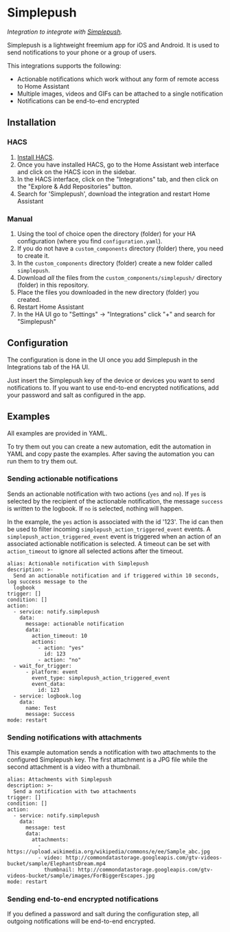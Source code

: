 # Simplepush

_Integration to integrate with [Simplepush][simplepush]._

Simplepush is a lightweight freemium app for iOS and Android.
It is used to send notifications to your phone or a group of users.

This integrations supports the following:
- Actionable notifications which work without any form of remote access to Home Assistant
- Multiple images, videos and GIFs can be attached to a single notification
- Notifications can be end-to-end encrypted

## Installation

### HACS

1. [Install HACS](https://hacs.xyz/docs/setup/download).
1. Once you have installed HACS, go to the Home Assistant web interface and click on the HACS icon in the sidebar.
1. In the HACS interface, click on the "Integrations" tab, and then click on the "Explore & Add Repositories" button.
1. Search for 'Simplepush', download the integration and restart Home Assistant

### Manual

1. Using the tool of choice open the directory (folder) for your HA configuration (where you find `configuration.yaml`).
1. If you do not have a `custom_components` directory (folder) there, you need to create it.
1. In the `custom_components` directory (folder) create a new folder called `simplepush`.
1. Download _all_ the files from the `custom_components/simplepush/` directory (folder) in this repository.
1. Place the files you downloaded in the new directory (folder) you created.
1. Restart Home Assistant
1. In the HA UI go to "Settings" -> "Integrations" click "+" and search for "Simplepush"

## Configuration

The configuration is done in the UI once you add Simplepush in the Integrations tab of the HA UI.

Just insert the Simplepush key of the device or devices you want to send notifications to.
If you want to use end-to-end encrypted notifications, add your password and salt as configured in the app.

## Examples

All examples are provided in YAML.

To try them out you can create a new automation, edit the automation in YAML and copy paste the examples.
After saving the automation you can run them to try them out.

### Sending actionable notifications

Sends an actionable notification with two actions (`yes` and `no`).
If `yes` is selected by the recipient of the actionable notification, the message `success` is written to the logbook.
If `no` is selected, nothing will happen.

In the example, the `yes` action is associated with the id '123'.
The id can then be used to filter incoming `simplepush_action_triggered_event` events.
A `simplepush_action_triggered_event` event is triggered when an action of an associated actionable notification is selected.
A timeout can be set with `action_timeout` to ignore all selected actions after the timeout.

```
alias: Actionable notification with Simplepush
description: >-
  Send an actionable notification and if triggered within 10 seconds, log success message to the
  logbook
trigger: []
condition: []
action:
  - service: notify.simplepush
    data:
      message: actionable notification
      data:
        action_timeout: 10
        actions:
          - action: "yes"
            id: 123
          - action: "no"
  - wait_for_trigger:
      - platform: event
        event_type: simplepush_action_triggered_event
        event_data:
          id: 123
  - service: logbook.log
    data:
      name: Test
      message: Success
mode: restart
```

### Sending notifications with attachments

This example automation sends a notification with two attachments to the configured Simplepush key.
The first attachment is a JPG file while the second attachment is a video with a thumbnail.

```
alias: Attachments with Simplepush
description: >-
  Send a notification with two attachments
trigger: []
condition: []
action:
  - service: notify.simplepush
    data:
      message: test
      data:
        attachments:
          - https://upload.wikimedia.org/wikipedia/commons/e/ee/Sample_abc.jpg
          - video: http://commondatastorage.googleapis.com/gtv-videos-bucket/sample/ElephantsDream.mp4
            thumbnail: http://commondatastorage.googleapis.com/gtv-videos-bucket/sample/images/ForBiggerEscapes.jpg
mode: restart
```

### Sending end-to-end encrypted notifications
If you defined a password and salt during the configuration step, all outgoing notifications will be end-to-end encrypted.

<!---->

[simplepush]: https://simplepush.io